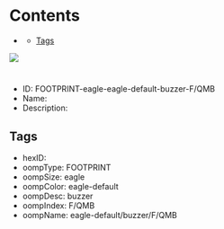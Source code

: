 



Contents
========

* [](#)
	* [Tags](#tags)
  
![][im]
# 

- ID: FOOTPRINT-eagle-eagle-default-buzzer-F/QMB
- Name: 
- Description: 

## Tags

- hexID: 
- oompType: FOOTPRINT
- oompSize: eagle
- oompColor: eagle-default
- oompDesc: buzzer
- oompIndex: F/QMB
- oompName: eagle-default/buzzer/F/QMB



[im]: image.png
